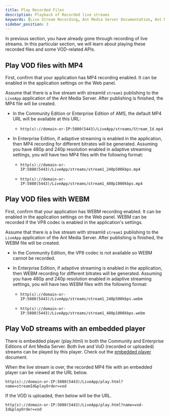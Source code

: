 ```yaml
---
title: Play Recorded Files 
description: Playback of Recorded live streams
keywords: [Live Stream Recording, Ant Media Server Documentation, Ant Media Server Tutorials]
sidebar_position: 3
---
```


In previous section, you have already gone through recording of live streams. In this particular section, we will learn about playing these recorded files and some VOD-related APIs.

## Play VOD files with MP4

First, confirm that your application has MP4 recording enabled. It can be enabled in the application settings on the Web panel.

Assume that there is a live stream with streamId `stream1` publishing to the `LiveApp` application of the Ant Media Server. After publishing is finished, the MP4 file will be created.

 * In the Community Edition or Enterprise Edition of AMS, the default MP4 URL will be available at this URL:
 
   * `http(s)://domain-or-IP:5080(5443)/LiveApp/streams/Stream_Id.mp4`

 * In Enterprise Edition, if adaptive streaming is enabled in the application, then MP4 recording for different bitrates will be generated. Assuming you have 480p and 240p resolution enabled in adaptive streaming settings, you will have two MP4 files with the following format:

    *  `http(s)://domain-or-IP:5080(5443)/LiveApp/streams/stream1_240p500kbps.mp4`

    *   ```http(s)://domain-or-IP:5080(5443)/LiveApp/streams/stream1_480p1000kbps.mp4```

## Play VOD files with WEBM

First, confirm that your application has WEBM recording enabled. It can be enabled in the application settings on the Web panel. WEBM can be recorded if the VP8 codec is enabled in the application's settings.

Assume that there is a live stream with streamId `stream1` publishing to the `LiveApp` application of the Ant Media Server. After publishing is finished, the WEBM file will be created.

 * In the Community Edition, the VP8 codec is not available so WEBM cannot be recorded.

 * In Enterprise Edition, if adaptive streaming is enabled in the application, then WEBM recording for different bitrates will be generated. Assuming you have 480p and 240p resolution enabled in adaptive streaming settings, you will have two WEBM files with the following format:

    *  `http(s)://domain-or-IP:5080(5443)/LiveApp/streams/stream1_240p500kbps.webm`

    *   ```http(s)://domain-or-IP:5080(5443)/LiveApp/streams/stream1_480p1000kbps.webm```

## Play VoD streams with an embedded player

There is embedded player (play.html) in both the Community and Enterprise Editions of Ant Media Server. Both live and VoD (recorded or uploaded) streams can be played by this player. Check out the [embedded player](https://deploy-preview-254--ant-media.netlify.app/guides/playing-live-stream/embedded-web-player/) document.

When the live stream is over, the recorded MP4 file with an embedded player can be viewed at the URL below.

`http(s)://domain-or-IP:5080(5443)/LiveApp/play.html?name=streamId&playOrder=vod`

If the VOD is uploaded, then below will be the URL.

`http(s)://domain-or-IP:5080(5443)/LiveApp/play.html?name=vod-Id&playOrder=vod`
